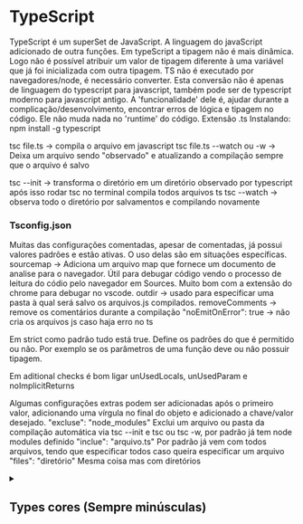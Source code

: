 # TypeScript
TypeScript é um superSet de JavaScript. A linguagem do javaScript adicionado de outra funções.
Em typeScript a tipagem não é mais dinâmica. Logo não é possível atribuir um valor de tipagem diferente à uma variável que já foi inicializada com outra tipagem.
TS não é executado por navegadores/node, é necessário converter. Esta conversão não é apenas de linguagem do typescript para javascript, também pode ser de typescript moderno para javascript antigo.
A 'funcionalidade' dele é, ajudar durante a complicação/desenvolvimento, encontrar erros de lógica e tipagem no código. Ele não muda nada no 'runtime' do código. 
Extensão .ts
Instalando:
npm install -g typescript

tsc file.ts -> compila o arquivo em javascript
tsc file.ts --watch ou -w -> Deixa um arquivo sendo "observado" e atualizando a compilação sempre que o arquivo é salvo

tsc --init -> transforma o diretório em um diretório observado por typescript
após isso rodar tsc no terminal compila todos arquivos ts
tsc --watch -> observa todo o diretório por salvamentos e compilando novamente

### Tsconfig.json
Muitas das configurações comentadas, apesar de comentadas, já possui valores padrões e estão ativas. O uso delas são em situações específicas.
sourcemap -> Adiciona um arquivo map que fornece um documento de analise para o navegador. Útil para debugar código vendo o processo de leitura do códio pelo navegador em Sources. Muito bom com a extensão do chrome para debugar no vscode.
outdir -> usado para especificar uma pasta à qual será salvo os arquivos.js compilados.
removeComments -> remove os comentários durante a compilação
"noEmitOnError": true -> não cria os arquivos js caso haja erro no ts

Em strict como padrão tudo está true. Define os padrões do que é permitido ou não. Por exemplo se os parâmetros de uma função deve ou não possuir tipagem.

Em aditional checks é bom ligar unUsedLocals, unUsedParam e noImplicitReturns

Algumas configurações extras podem ser adicionadas após o primeiro valor, adicionando uma vírgula no final do objeto e adicionado a chave/valor desejado.
"excluse": "node_modules"    Exclui um arquivo ou pasta da compilação automática via tsc --init e tsc ou tsc -w, por padrão já tem node modules definido
"inclue": "arquivo.ts"       Por padrão já vem com todos arquivos, tendo que especificar todos caso queira especificar um arquivo
"files": "diretório"         Mesma coisa mas com diretórios

<details>
  <summary>

  ## Types cores (Sempre minúsculas)
  </summary>

  **number**
  **string**
  **boolean** (Sem truthy or falsy)
  **object**
  **array**
  **tuple**
  **Enum**
  **Any** (Praticamente perde os benefícios do uso do TS)
  **Void** (Ausente de tipo)

  ex.
  function (n1: number, n2: number) {
  }

  **Dica:** Em objetos e arrays, o ideal é dexar o typescript definir os tipos conforme os elementos são atribuidos
  const object: {
    CPF: number;
    nome: string;
    empregado: boolean;
  } = {
    CPF: 0000000,
    nome: 'Pedro',
    empregado: true
  }

  ### Tuple
  const person [string, number | string] = ['Pedro', 20];

  ### Enum
  Cria e da um valor iniciando em 0 ou a partir do valor explicito no anterior, para os elementos atribuidos. ADMIN = 0, READ_ONLY = 5, AUTHOR = 6.
  enum Role { ADMIN, READ_ONLY = 5, AUTHOR };

  ### Type Alias
  É um tipo que pode ser um ou outro

  type Combinados = {
    number | string
  }

  ### Void
  É a tipagem dada a uma função que não possui retorno.
  Apesar do retorno dela ser definido com undefined...

  ### Function types
  let combine: (a:number, b:number) => number;

  ### Unknown
  Quase a mesma coisa de any, mas ele ainda é verificado. Seria um any mantendo a verificação se o tipo esperado é compatível com o tipo armazenado em uma variável com unknown

  ### Never
  Uma função que retorna nada devido uma pausa/break/error ou que fica em um loop infinito. Uma função pode ter o retorno de tipo never


  class Department {
    private name: string;

    public constructor (n: string) {
      this.name = n;
    }
  }

  class Product {
    title: string;
    price: number;
    private isListed: boolean;
  
    constructor(name: string, pr: number) {
      this.title = name;
      this.price = pr;
      this.isListed = true;
    }
  }
  const accounting = new Department('Accounting');
  extends aproveita uma classe já criada e usa como parte na criação de uma nova mas com adições. É necessário usar o super.


  private -> deixa privado sendo acessado apenas pela própria classe
  public
  protected -> deixa privado mas pode ser acessado tanto pela própria classe como por classes que usem-a como extensão
<details>

<details>
  <summary>

  ## Classes
  </summary>

  ### O que são:
  Uma classe é uma entidade abstrata que encapsula dados e comportamentos relevantes para um conceito específico dentro de um programa. Ela permite que você defina um novo tipo de dado personalizado, permitindo que crie instâncias desse tipo ao longo do código.

  **EX:**
  class teste {
      mensagem: string
      numero: number

      constructor (escrita: string, numero: number){
          this.mensagem = escrita
          this.numero = numero
      }

      saida(){
          console.log(`Olá, ${this.mensagem}, ${ this.numero}`)
      }
  }

<details>

const Teste1 = new teste("Testando",123)
Teste1.saida()



É preciso instalar node antes para utilizar!
[TypeScript Download](https://www.typescriptlang.org/)


